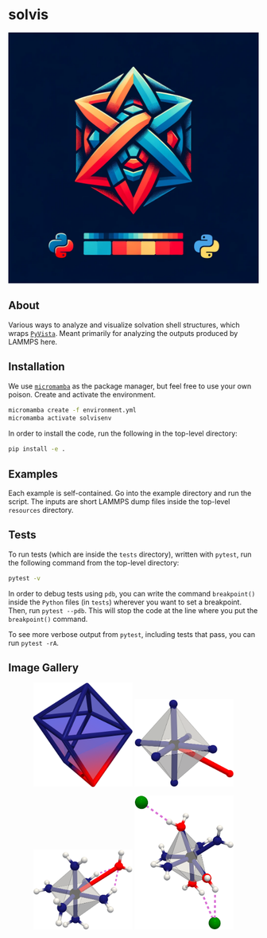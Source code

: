 # solvis

<img src="branding/logo/logo.png" width="1000" />

## About

Various ways to analyze and visualize solvation shell structures, which wraps [`PyVista`](https://docs.pyvista.org/version/stable/). Meant primarily for analyzing the outputs produced by LAMMPS here. 

## Installation

We use [`micromamba`](https://mamba.readthedocs.io/en/latest/user_guide/micromamba.html) as the package manager, but feel free to use your own poison. Create and activate the environment. 

```bash
micromamba create -f environment.yml
micromamba activate solvisenv
```

In order to install the code, run the following in the top-level directory:

```bash
pip install -e .
```

## Examples 

Each example is self-contained. Go into the example directory and run the script. The inputs are short LAMMPS dump files inside the top-level `resources` directory.  

## Tests

To run tests (which are inside the `tests` directory), written with `pytest`, run the following command from the top-level directory: 

```bash
pytest -v
```

In order to debug tests using `pdb`, you can write the command `breakpoint()` inside the `Python` files (in `tests`) wherever you want to set a breakpoint. Then, run `pytest --pdb`. This will stop the code at the line where you put the `breakpoint()` command. 

To see more verbose output from `pytest`, including tests that pass, you can run `pytest -rA`.

## Image Gallery
<p align="middle">
    <img src="resources/non_octahedral_shape.png" width="200" />
    <img src="resources/octahedral_shell.png" width="200" />
</p>
<p align="middle">
    <img src="resources/shell_with_hbonds.png" width="200" />
    <img src="resources/hbond_non_oct.png" width="200" />
</p>